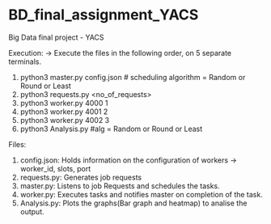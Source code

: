 # BD_final_assignment_YACS
Big Data final project - YACS


Execution:
-> Execute the files in the following order, on 5 separate terminals.
  1. python3 master.py config.json <scheduling algorithm>            # scheduling algorithm = Random or Round or Least
  2. python3 requests.py <no_of_requests>
  3. python3 worker.py 4000 1
  4. python3 worker.py 4001 2
  5. python3 worker.py 4002 3
  6. python3 Analysis.py <alg>       #alg = Random or Round or Least

Files:
 1. config.json:
    Holds information on the configuration of workers -> worker_id, slots, port
 2. requests.py:
    Generates job requests
 3. master.py:
    Listens to job Requests and schedules the tasks.
 4. worker.py:
    Executes tasks and notifies master on completion of the task.
 5. Analysis.py:
    Plots the graphs(Bar graph and heatmap) to analise the output.

   
